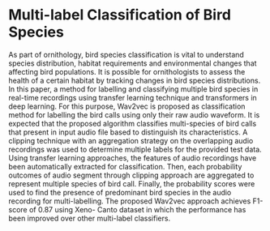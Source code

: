 # Multi-label Classification of Bird Species

As part of ornithology, bird species classification is vital to understand species distribution,
habitat requirements and environmental changes that affecting bird populations. It is possible for
ornithologists to assess the health of a certain habitat by tracking changes in bird species distributions. In
this paper, a method for labelling and classifying multiple bird species in real-time recordings using transfer
learning technique and transformers in deep learning. For this purpose, Wav2vec is proposed as
classification method for labelling the bird calls using only their raw audio waveform. It is expected that the
proposed algorithm classifies multi-species of bird calls that present in input audio file based to distinguish
its characteristics. A clipping technique with an aggregation strategy on the overlapping audio recordings
was used to determine multiple labels for the provided test data. Using transfer learning approaches, the
features of audio recordings have been automatically extracted for classification. Then, each probability
outcomes of audio segment through clipping approach are aggregated to represent multiple species of bird
call. Finally, the probability scores were used to find the presence of predominant bird species in the audio
recording for multi-labelling. The proposed Wav2vec approach achieves F1-score of 0.87 using Xeno-
Canto dataset in which the performance has been improved over other multi-label classifiers.
